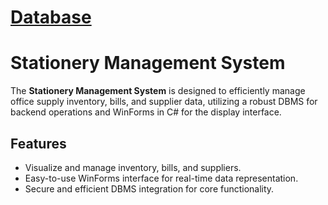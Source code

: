 # [Database](https://github.com/Trong111a/QLVPP_sql/tree/main)
# Stationery Management System

The **Stationery Management System** is designed to efficiently manage office supply inventory, bills, and supplier data, utilizing a robust DBMS for backend operations and WinForms in C# for the display interface.

## Features

- Visualize and manage inventory, bills, and suppliers.
- Easy-to-use WinForms interface for real-time data representation.
- Secure and efficient DBMS integration for core functionality.

